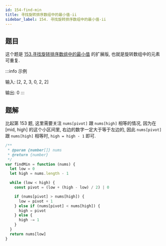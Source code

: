 ```yaml
---
id: 154-find-min
title: 寻找旋转排序数组中的最小值-ii
sidebar_label: 154. 寻找旋转排序数组中的最小值-ii
---
```


## 题目

这个题是 [153.寻找旋转排序数组中的最小值](../medium/153-find-min.md) 的扩展版, 也就是旋转数组中的元素可重复.

:::info 示例

输入: [2, 2, 3, 0, 2, 2]

输出: 0
:::

## 题解

比起第 153 题, 这里需要关注 `nums[pivot]` 跟 `nums[high]` 相等的情况, 因为在 [mid, high] 的这个小区间里, 右边的数字一定大于等于左边的, 因此 `nums[pivot]` 跟 `nums[high]` 相等时, `high = high - 1` 即可.

```ts
/**
 * @param {number[]} nums
 * @return {number}
 */
var findMin = function (nums) {
  let low = 0
  let high = nums.length - 1

  while (low < high) {
    const pivot = (low + (high - low) / 2) | 0

    if (nums[pivot] > nums[high]) {
      low = pivot + 1
    } else if (nums[pivot] < nums[high]) {
      high = pivot
    } else {
      high -= 1
    }
  }
  return nums[low]
}
```

